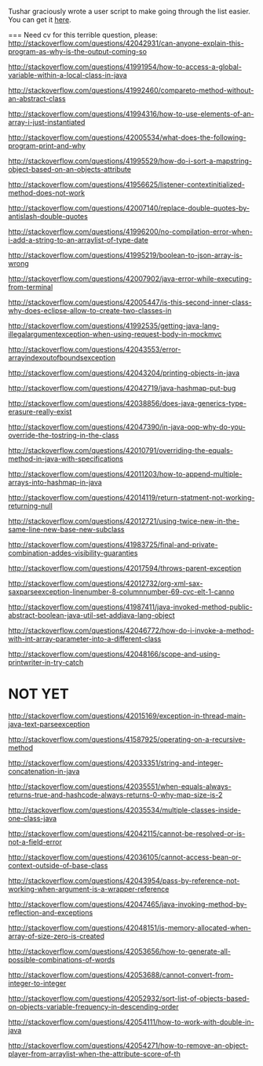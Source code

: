 Tushar graciously wrote a user script to make going through the list easier. You can get it [here](https://github.com/tusharjadhav219/Userscript-for-delete-candidates).

===
Need cv for this terrible question, please: http://stackoverflow.com/questions/42042931/can-anyone-explain-this-program-as-why-is-the-output-coming-so

http://stackoverflow.com/questions/41991954/how-to-access-a-global-variable-within-a-local-class-in-java

http://stackoverflow.com/questions/41992460/compareto-method-without-an-abstract-class

http://stackoverflow.com/questions/41994316/how-to-use-elements-of-an-array-i-just-instantiated

http://stackoverflow.com/questions/42005534/what-does-the-following-program-print-and-why

http://stackoverflow.com/questions/41995529/how-do-i-sort-a-mapstring-object-based-on-an-objects-attribute

http://stackoverflow.com/questions/41956625/listener-contextinitialized-method-does-not-work

http://stackoverflow.com/questions/42007140/replace-double-quotes-by-antislash-double-quotes

http://stackoverflow.com/questions/41996200/no-compilation-error-when-i-add-a-string-to-an-arraylist-of-type-date

http://stackoverflow.com/questions/41995219/boolean-to-json-array-is-wrong

http://stackoverflow.com/questions/42007902/java-error-while-executing-from-terminal

http://stackoverflow.com/questions/42005447/is-this-second-inner-class-why-does-eclipse-allow-to-create-two-classes-in

http://stackoverflow.com/questions/41992535/getting-java-lang-illegalargumentexception-when-using-request-body-in-mockmvc

http://stackoverflow.com/questions/42043553/error-arrayindexoutofboundsexception

http://stackoverflow.com/questions/42043204/printing-objects-in-java

http://stackoverflow.com/questions/42042719/java-hashmap-put-bug

http://stackoverflow.com/questions/42038856/does-java-generics-type-erasure-really-exist

http://stackoverflow.com/questions/42047390/in-java-oop-why-do-you-override-the-tostring-in-the-class

http://stackoverflow.com/questions/42010791/overriding-the-equals-method-in-java-with-specifications

http://stackoverflow.com/questions/42011203/how-to-append-multiple-arrays-into-hashmap-in-java

http://stackoverflow.com/questions/42014119/return-statment-not-working-returning-null

http://stackoverflow.com/questions/42012721/using-twice-new-in-the-same-line-new-base-new-subclass

http://stackoverflow.com/questions/41983725/final-and-private-combination-addes-visibility-guaranties

http://stackoverflow.com/questions/42017594/throws-parent-exception

http://stackoverflow.com/questions/42012732/org-xml-sax-saxparseexception-linenumber-8-columnnumber-69-cvc-elt-1-canno

http://stackoverflow.com/questions/41987411/java-invoked-method-public-abstract-boolean-java-util-set-addjava-lang-object

http://stackoverflow.com/questions/42046772/how-do-i-invoke-a-method-with-int-array-parameter-into-a-different-class

http://stackoverflow.com/questions/42048166/scope-and-using-printwriter-in-try-catch

NOT YET
=====

http://stackoverflow.com/questions/42015169/exception-in-thread-main-java-text-parseexception

http://stackoverflow.com/questions/41587925/operating-on-a-recursive-method

http://stackoverflow.com/questions/42033351/string-and-integer-concatenation-in-java

http://stackoverflow.com/questions/42035551/when-equals-always-returns-true-and-hashcode-always-returns-0-why-map-size-is-2

http://stackoverflow.com/questions/42035534/multiple-classes-inside-one-class-java

http://stackoverflow.com/questions/42042115/cannot-be-resolved-or-is-not-a-field-error

http://stackoverflow.com/questions/42036105/cannot-access-bean-or-context-outside-of-base-class

http://stackoverflow.com/questions/42043954/pass-by-reference-not-working-when-argument-is-a-wrapper-reference

http://stackoverflow.com/questions/42047465/java-invoking-method-by-reflection-and-exceptions

http://stackoverflow.com/questions/42048151/is-memory-allocated-when-array-of-size-zero-is-created

http://stackoverflow.com/questions/42053656/how-to-generate-all-possible-combinations-of-words

http://stackoverflow.com/questions/42053688/cannot-convert-from-integer-to-integer

http://stackoverflow.com/questions/42052932/sort-list-of-objects-based-on-objects-variable-frequency-in-descending-order

http://stackoverflow.com/questions/42054111/how-to-work-with-double-in-java

http://stackoverflow.com/questions/42054271/how-to-remove-an-object-player-from-arraylist-when-the-attribute-score-of-th
